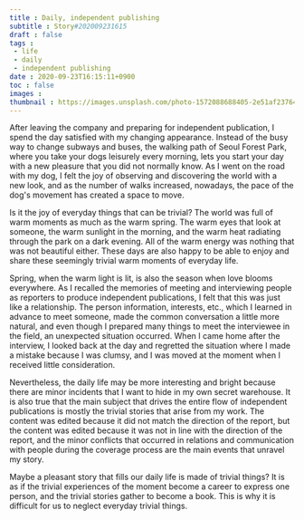 ```yaml
---
title : Daily, independent publishing
subtitle : Story#202009231615
draft : false
tags :
 - life
 - daily
 - independent publishing
date : 2020-09-23T16:15:11+0900
toc : false
images : 
thumbnail : https://images.unsplash.com/photo-1572088688405-2e51af237649?ixlib=rb-1.2.1&q=85&fm=jpg&crop=entropy&cs=srgb&ixid=eyJhcHBfaWQiOjE1NTU0OX0
---
```

After leaving the company and preparing for independent publication, I spend the day satisfied with my changing appearance. Instead of the busy way to change subways and buses, the walking path of Seoul Forest Park, where you take your dogs leisurely every morning, lets you start your day with a new pleasure that you did not normally know. As I went on the road with my dog, I felt the joy of observing and discovering the world with a new look, and as the number of walks increased, nowadays, the pace of the dog's movement has created a space to move.  

Is it the joy of everyday things that can be trivial? The world was full of warm moments as much as the warm spring. The warm eyes that look at someone, the warm sunlight in the morning, and the warm heat radiating through the park on a dark evening. All of the warm energy was nothing that was not beautiful either. These days are also happy to be able to enjoy and share these seemingly trivial warm moments of everyday life.  

Spring, when the warm light is lit, is also the season when love blooms everywhere. As I recalled the memories of meeting and interviewing people as reporters to produce independent publications, I felt that this was just like a relationship. The person information, interests, etc., which I learned in advance to meet someone, made the common conversation a little more natural, and even though I prepared many things to meet the interviewee in the field, an unexpected situation occurred. When I came home after the interview, I looked back at the day and regretted the situation where I made a mistake because I was clumsy, and I was moved at the moment when I received little consideration.  

Nevertheless, the daily life may be more interesting and bright because there are minor incidents that I want to hide in my own secret warehouse. It is also true that the main subject that drives the entire flow of independent publications is mostly the trivial stories that arise from my work. The content was edited because it did not match the direction of the report, but the content was edited because it was not in line with the direction of the report, and the minor conflicts that occurred in relations and communication with people during the coverage process are the main events that unravel my story.  

Maybe a pleasant story that fills our daily life is made of trivial things? It is as if the trivial experiences of the moment become a career to express one person, and the trivial stories gather to become a book. This is why it is difficult for us to neglect everyday trivial things.  